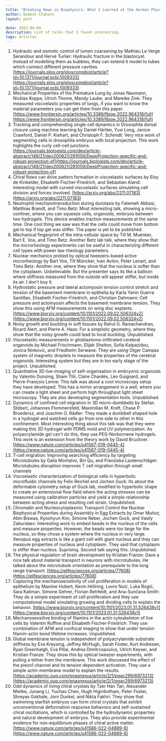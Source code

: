 ```yaml
---
title: "Breaking News in Biophysics: What I Learned at the German Physics Society Meeting"
author: Nimesh Chahare
layout: post

date: 2023-04-04
description: List of talks that I found interesting.
tags: articles
---
```


1. Hydraulic and osmotic control of lumen coarsening by Mathieu Le Verge Serandour and Hervé Turlier: Hydraulic fracture in the blastocyst. Instead of modelling them as bubbles, they can extend it model to tubes which connect different pressure cavities. [https://journals.plos.org/ploscompbiol/article?id=10.1371/journal.pcbi.1009333](https://journals.plos.org/ploscompbiol/article?id=10.1371/journal.pcbi.1009333)
2. Mechanical Properties of the Premature Lung by Jonas Naumann, Nicklas Koppe, Ulrich Thome, Mandy Laube, and Mareike Zink: They measured viscoelastic properties of lungs, if you want to know the material parameters you can get them from this paper. [https://www.frontiersin.org/articles/10.3389/fbioe.2022.964318/full](https://www.frontiersin.org/articles/10.3389/fbioe.2022.964318/full)
3. Tracking and comprehending single cell dynamics in Drosophila dorsal closure using machine learning by Daniel Härtter, Yuxi Long, Janice Crawford, Daniel P. Kiehart, and Christoph F. Schmidt: Very nice work of segmenting cells in drosophila embryos with local projection. This work highlights the curly cell-cell junctions. [https://journals.biologists.com/dev/article-abstract/149/21/dev200621/281059/DeepProjection-specific-and-robust-projection-of](https://journals.biologists.com/dev/article-abstract/149/21/dev200621/281059/DeepProjection-specific-and-robust-projection-of)
4. Chiral flows can drive pattern formation in viscoelastic surfaces by Eloy de Kinkelder, Elisabeth Fischer-Friedrich, and Sebastian Aland: Interesting model with curved viscoelastic surfaces simulating cell division and forces involved. [https://arxiv.org/abs/2211.07183](https://arxiv.org/abs/2211.07183)
5. Neutrophil mechanotransduction during durotaxis by Fatemeh Abbasi, Matthias Brandt, and Timo Betz: Most interesting talk, showing a micro-confiner, where you can squeeze cells, organoids, embryos between two hydrogels. This device enables traction measurements at the same time. One cool thing we saw was that the cells could move from bottom gel to top if top gel was stiffer. The paper is yet to be published.
6. Mechanical fingerprint of the intra-cellular space by Till M. Muenker, Bart E. Vos, and Timo Betz: Another Betz lab talk, where they show that the microrheology experiments can be useful in characterizing different cell types with power law rheology parameters.
7. Nuclear mechanics probed by optical tweezers-based active microrheology by Bart Vos, Till Müncker, Ivan Avilov, Peter Lenart, and Timo Betz: Another one, where they show that the nucleus is softer than the cytoplasm. Unbelievable. But the presenter says its like a balloon where stiffness measured from the outside will appear stiffer, but inside its air. I don't buy it.
8. Hydrostatic pressure and lateral actomyosin tension control stretch and tension of the basement membrane in epithelia by Karla Yanin Guerra Santillan, Elisabeth Fischer-Friedrich, and Christian Dahmann: Cell pressure and actomyosin affects the basement membrane tension. They show this using AFM measurements on wing disc explants. [https://www.biorxiv.org/content/10.1101/2022.09.02.506324v2](https://www.biorxiv.org/content/10.1101/2022.09.02.506324v2)
9. Noisy growth and buckling in soft tissues by Rahul G. Ramachandran, Ricard Alert, and Pierre A. Haas: For a simplistic geometry, where they show that the noisy growth could lead to local buckling. Unpublished.
10. Viscoelastic measurements in glioblastoma-infiltrated cerebral organoids by Michael Frischmann, Elijah Shelton, Sofia Kalpazidou, Jovica Ninkovic, and Friedhelm Serwane: They are using Otger Campas system of magnetic droplets to measure the properties of the cerebral organoids. Interesting system but they are in too early stage of the project. Unpublished.
11. Quantitative 3D live-imaging of self-organisation in embryonic organoids by Valentin Dunsing, Sham Tlili, Claire Chardès, Léo Guignard, and Pierre-François Lenne: This talk was about a cool microscopy setup they have developed. This has a mirror arrangement in a well, where you can create a light sheet and perform high throughput light sheet microscopy. They are also developing segmentation tools. Unpublished.
12. Dynamics of confined cell migration in 3D micro-dumbbells by Stefan Stöberl, Johannes Flommersfeld, Maximilian M. Kreft, Chase P. Broedersz, and Joachim O. Rädler: They made a dumbbell shaped hole in a hydrogel and watched cells go from one side to other in this confinement. Most interesting thing about this talk was that they were making this 3D hydrogel with PDMS mold and UV polymerization. As polyacrylamide gel can't do this, they use PEG-Norbornene hydrogels. This work is an extension from the theory work by David Bruckner. [https://www.nature.com/articles/s41567-019-0445-4](https://www.nature.com/articles/s41567-019-0445-4)
13. T-cell migration: Improving searching efficiency by targeting Microtubules by Galia Montalvo, Bin Qu, and Franziska Lautenschläger: Microtubules disruption improves T cell migration through small channels
14. Viscoelastic characterization of biological cells in hyperbolic microfluidic channels by Felix Reichel and Jochen Guck: Its about the deformable cytometry setup of Guck lab, modified to hyperbolic shape to create an extensional flow field where the acting stresses can be measured using calibration particles and yield a simple relationship between acting stress and resulting cell strain. Unpublished.
15. Chromatin and Nucleocytoplasmic Transport Control the Nuclear Biophysical Properties during Assembly in Egg Extracts by Omar Muñoz, Abin Biswas, Kyoohyun Kim, Simone Reber, Jochen Guck, and Vasily Zaburdaev: Interesting work to embed beads in the nucleus of the cells and measure properties. However, the beads were too large for the nucleus, so they chose a system where the nucleus in very large. Xenopus egg extracts is like a giant cell with giant nucleus and they can measure properties of nucleus and cytoplasm. They said that cytoplasm is stiffer than nucleus. Suprising. Second talk saying this. Unpublished.
16. The physical regulation of brain development by Kristian Franze: Gave a nice talk about material transport in neurons with microtubules. He talked about the microtubule orientation as prerequisite to the long range transport. [https://elifesciences.org/articles/77608](https://elifesciences.org/articles/77608)
17. Capturing the mechanosensitivity of cell proliferation in models of epithelium by Maxime Hubert, Kevin Höllring, Lovro Nuić, Luka Rogić, Sara Kaliman, Simone Gehrer, Florian Rehfeldt, and Ana-Sunčana Smith: They do a simple experiment of cell proliferation and they use computational model simulating growing and dividing cells to explain the behavior.
[https://www.biorxiv.org/content/10.1101/2023.01.31.526438v1](https://www.biorxiv.org/content/10.1101/2023.01.31.526438v1)
18. Mechanosensitive binding of filamins in the actin cytoskeleton of live cells by Valentin Ruffine and Elisabeth Fischer-Friedrich: They use combination of AFM and confocal imaging to show that under tension filamin-actin bond lifetime increases. Unpublished.
19. Global membrane tension is independent of polyacrylamide substrate stiffness by Eva Kreysing, Jeffrey McHugh, Sarah Foster, Kurt Andresen, Ryan Greenhalgh, Eva Pillai, Andrea Dimitrcopoulus, Ulrich Keyser, and Kristian Franze: They show this by optical tweezer experiments, with pulling a tether from the membrane. This work discussed the effect of the piezo1 channel and its tension dependent activation. They use a simple actin-membrane model to explain the results. [https://academic.oup.com/pnasnexus/article/2/1/pgac299/6973213](https://academic.oup.com/pnasnexus/article/2/1/pgac299/6973213)
20. Odd dynamics of living chiral crystals by Tzer Han Tan, Alexander Mietke, Junang Li, Yuchao Chen, Hugh Higinbotham, Peter Foster, Shreyas Gokhale, Jorn Dunkel, and Nikta Fakhri: They show that swimming starfish embryos can form chiral crystals that exhibit unconventional deformation response behaviors and self-sustained chiral oscillations, which is controlled by the hydrodynamic properties and natural development of embryos. They also provide experimental evidence for non-equilibrium phases of chiral active matter. [https://www.nature.com/articles/s41586-022-04889-6](https://www.nature.com/articles/s41586-022-04889-6)



